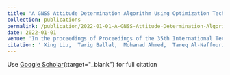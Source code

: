 ```yaml
---
title: "A GNSS Attitude Determination Algorithm Using Optimization Techniques on Riemannian Manifolds"
collection: publications
permalink: /publication/2022-01-01-A-GNSS-Attitude-Determination-Algorithm-Using-Optimization-Techniques-on-Riemannian-Manifolds
date: 2022-01-01
venue: 'In the proceedings of Proceedings of the 35th International Technical Meeting of the Satellite Division of The Institute of Navigation (ION GNSS+ 2022)'
citation: ' Xing Liu,  Tarig Ballal,  Mohanad Ahmed,  Tareq Al-Naffouri, &quot;A GNSS Attitude Determination Algorithm Using Optimization Techniques on Riemannian Manifolds.&quot; In the proceedings of Proceedings of the 35th International Technical Meeting of the Satellite Division of The Institute of Navigation (ION GNSS+ 2022), 2022.'
---
```

Use [Google Scholar](https://scholar.google.com/scholar?q=A+GNSS+Attitude+Determination+Algorithm+Using+Optimization+Techniques+on+Riemannian+Manifolds){:target="_blank"} for full citation
